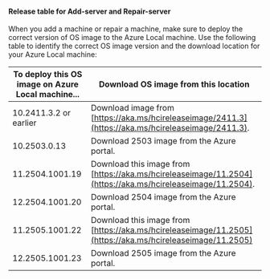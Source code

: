 
#### Release table for Add-server and Repair-server

When you add a machine or repair a machine, make sure to deploy the correct version of OS image to the Azure Local machine. Use the following table to identify the correct OS image version and the download location for your Azure Local machine:


| To deploy this OS image on Azure Local machine... | Download OS image from this location |
|------------------|------------------|
| 10.2411.3.2 or earlier | Download image from [https://aka.ms/hcireleaseimage/2411.3](https://aka.ms/hcireleaseimage/2411.3). |
| 10.2503.0.13 | Download 2503 image from the Azure portal. |
| 11.2504.1001.19 | Download this image from [https://aka.ms/hcireleaseimage/11.2504](https://aka.ms/hcireleaseimage/11.2504). |
| 12.2504.1001.20 | Download 2504 image from the Azure portal. |
| 11.2505.1001.22 | Download this image from [https://aka.ms/hcireleaseimage/11.2505](https://aka.ms/hcireleaseimage/11.2505) |
| 12.2505.1001.23 | Download 2505 image from the Azure portal. |
